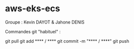 # aws-eks-ecs
Groupe : Kevin DAYOT &amp; Jahone DENIS

Commandes git "habituel" :

git pull 
git add **** / **** 
git commit -m "**** / ****" 
git push 
